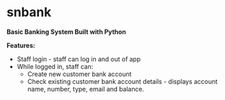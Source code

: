 # snbank
**Basic Banking System Built with Python**
 
 **Features:**
 * Staff login - staff can log in and out of app
 * While logged in, staff can:
     * Create new customer bank account
     * Check existing customer bank account details - displays account name, number, type, email and balance.
